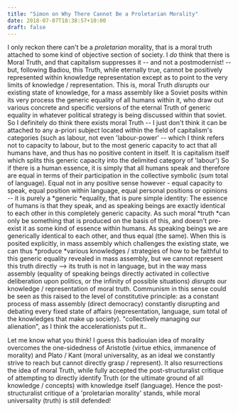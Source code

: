 ```yaml
---
title: "Simon on Why There Cannot Be a Proletarian Morality"
date: 2018-07-07T18:38:57+10:00
draft: false
---
```


I only reckon there can't be a *proletarian* morality, that is a moral
truth attached to some kind of objective section of society. I *do* think
that there is Moral Truth, and that capitalism suppresses it -- and not a
postmodernist! -- but, following Badiou, this Truth, while eternally true,
cannot be positively represented within knowledge representation except as
to point to the very limits of knowledge / representation. This is, moral
Truth *disrupts* our existing state of knowledge, for a mass assembly like
a Soviet posits within its very process the generic equality of all humans
within it, who draw out various concrete and specific versions of the
eternal Truth of generic equality in whatever political strategy is being
discussed within that soviet. So I definitely do think there exists moral
Truth -- I just don't think it can be attached to any a-priori subject
located within the field of capitalism's categories (such as labour, not
even 'labour-power' -- which I think refers not to capacity to labour, but
to the most generic capacity to act that all humans have, and thus has no
positive content in itself. It is capitalism itself which splits this
generic capacity into the delimited category of 'labour')
So if there is a human essence, it is simply that all humans speak and
therefore are equal in terms of their participation in the collective
symbolic (sum total of language). Equal not in any positive sense however -
equal capacity to speak, equal position within language, equal personal
positions or opinions -- it is purely a *generic *equality, that is pure
simple identity: The essence of humans is that they speak, and as speaking
beings are exactly identical to each other in this completely generic
capacity. As such moral *truth *can only be something that is produced on
the basis of this, and doesn't pre-exist it as some kind of essence within
humans. As speaking beings we are generically identical to each other, and
thus equal (the same). When this is posited explicitly, in mass assembly
which challenges the existing state, we can thus *produce *various
knowledges / strategies of how to be faithful to this generic equality
revealed in mass assembly, but we cannot represent this truth directly -->
its truth is not in language, but in the way mass assembly (equality of
speaking beings directly activated in collective deliberation upon
politics, or the infinity of possible situations) *disrupts* our knowledge
/ representation of moral truth. Communism in this sense could be seen as
this raised to the level of constitutive principle: as a constant process
of mass assembly (direct democracy) constantly disrupting and debating
every fixed state of affairs (representation, language, sum total of the
knowledges that make up society). "collectively managing our alienation",
as I think the accelerationists put it..

Let me know what you think! I guess this badiouian idea of morality
overcomes the one-sidedness of Aristotle (virtue ethics, immanence of
morality) and Plato / Kant (moral universality, as an ideal we constantly
strive to reach but cannot directly grasp / represent). It also
resurrections the idea of moral Truth, while fully accepted the
post-structuralist critique of attempting to directly identify Truth (or
the ultimate ground of all knowledge / concepts) with knowledge itself
(language). Hence the post-structuralist critique of a 'proletarian
morality' stands, while moral universality (truth) is still defended!
